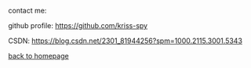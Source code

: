 contact me:

github profile: https://github.com/kriss-spy

CSDN: https://blog.csdn.net/2301_81944256?spm=1000.2115.3001.5343

[back to homepage](https://kriss-spy.github.io/)

